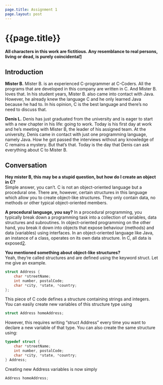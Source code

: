 ```yaml
---
page.title: Assignment 1
page.layout: post
---
```


{{page.title}}
==============

__All characters in this work are fictitious. Any resemblance to real persons, living or dead, is purely coincidental[1]__

## Introduction

__Mister B.__
Mister B. is an experienced C-programmer at C-Coders. All the programs that are developed in this company are written in C. And Mister B. loves that. In his student years, Mister B. also came into contact with Java. However, he already knew the language C and he only learned Java because he had to. In his opinion, C is the best language and there’s no need to discuss that.  

__Denis L.__
Denis has just graduated from the university and is eager to start with a new chapter in his life: going to work. Today is his first day at work and he’s meeting with Mister B, the leader of his assigned team. At the university, Denis came in contact with just one programming language, namely Java. How he got passed the interviews without any knowledge of C remains a mystery. But that’s that. Today is the day that Denis can ask everything about C to Mister B. 

## Conversation

__Hey mister B, this may be a stupid question, but how do I create an object in C?__  
Simple answer, you can’t. C is not an object-oriented language but a procedural one.  There are, however, certain structures in this language which allow you to create object-like structures. They only contain data, no methods or other typical object-oriented members.  

__A procedural language, you say?__ 
In a procedural programming, you typically break down a programming task into a collection of variables, data structures and subroutines. In object-oriented programming on the other hand, you break it down into objects that expose behaviour (methods) and data (variables) using interfaces. In an object-oriented language like Java, an instance of a class, operates on its own data structure. In C, all data is exposed[2].  

__You mentioned something about object-like structures?__  
Yeah, they’re called structures and are defined using the keyword struct. Let me give an example.
```C
struct Address {
	char *streetName;
	int number, postalCode;
	char *city, *state, *country;
};
```
This piece of C code defines a structure containing strings and integers. You can easily create new variables of this structure type using
```C
struct Address homeAddress;
```

However, this requires writing “struct Address” every time you want to declare a new variable of that type. You can also create the same structure using:
```C
typedef struct {
	char *streetName;
	int number, postalCode;
	char *city, *state, *country;
} Address;
```
Creating new Address variables is now simply
```C
Address homeAddress;
```

[1]: http://en.wikipedia.org/wiki/All_persons_fictitious_disclaimer	"Wikipedia"
[2]: http://en.wikipedia.org/wiki/Procedural_programming			"Wikipedia"
  
